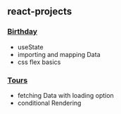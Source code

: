## react-projects

### [Birthday](https://react-project-birthday.netlify.app)

- useState
- importing and mapping Data
- css flex basics

### [Tours](https://react-project-birthday.netlify.app)

- fetching Data with loading option
- conditional Rendering
